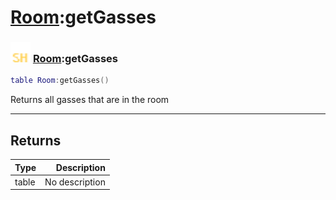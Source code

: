 # [Room](../room/README.md):getGasses

### <img src="../../.gitbook/assets/shared.png" width="32" height="32" /> [Room](../room/README.md):getGasses

```lua
table Room:getGasses()
```

Returns all gasses that are in the room<br>

-----------------
## Returns

| Type   | Description |
| ------ | ----------: |
| table | No description |
